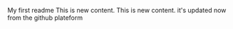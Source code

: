 My first readme
This is new content.
This is new content.
it's updated now from the github plateform
